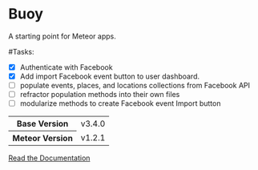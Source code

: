 # Buoy
A starting point for Meteor apps.

#Tasks:
- [X] Authenticate with Facebook
- [X] Add import Facebook event button to user dashboard.
- [ ] populate events, places, and locations collections from Facebook API
- [ ] refractor population methods into their own files
- [ ] modularize methods to create Facebook event Import button

<table>
  <tbody>
    <tr>
      <th>Base Version</th>
      <td>v3.4.0</td>
    </tr>
    <tr>
      <th>Meteor Version</th>
      <td>v1.2.1</td>
    </tr>
  </tbody>
</table>

[Read the Documentation](http://themeteorchef.com/base)

